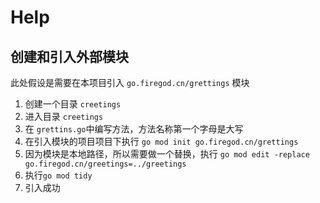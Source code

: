 # Help

## 创建和引入外部模块

此处假设是需要在本项目引入 `go.firegod.cn/grettings` 模块

1. 创建一个目录 `creetings`
2. 进入目录 `creetings`
3. 在 `grettins.go`中编写方法，方法名称第一个字母是大写
4. 在引入模块的项目项目下执行 `go mod init go.firegod.cn/grettings`
5. 因为模块是本地路径，所以需要做一个替换，执行 `go mod edit -replace go.firegod.cn/greetings=../greetings`
6. 执行`go mod tidy`
7. 引入成功
